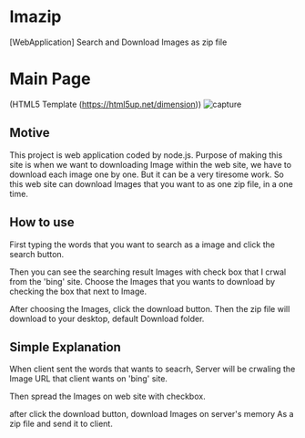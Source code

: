# Imazip
[WebApplication] Search and Download Images as zip file

# Main Page 
(HTML5 Template (https://html5up.net/dimension))
![capture](https://user-images.githubusercontent.com/24787741/29771204-93f5cc66-8c2d-11e7-83ba-1c68c86b836c.PNG)


## Motive

 This project is web application coded by node.js. Purpose of making this site is when we want to downloading Image within the web site, we have to download each image one by one. But it can be a very tiresome work. So this web site can download Images that you want to as one zip file, in a one time. 

## How to use

 First typing the words that you want to search as a image and click the search button.

 Then you can see the searching result Images with check box that I crwal from the 'bing' site. 
 Choose the Images that you wants to download by checking the box that next to Image.

 After choosing the Images, click the download button.
 Then the zip file will download to your desktop, default Download folder.

## Simple Explanation

 When client sent the words that wants to seacrh, Server will be crwaling the Image URL that client wants on 'bing' site.

 Then spread the Images on web site with checkbox.

 after click the download button, download Images on server's memory As a zip file and send it to client.
